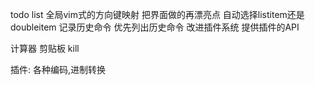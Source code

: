 todo list
全局vim式的方向键映射
把界面做的再漂亮点
自动选择listitem还是doubleitem
记录历史命令
优先列出历史命令
改进插件系统
提供插件的API

计算器
剪贴板
kill

插件:
各种编码,进制转换

